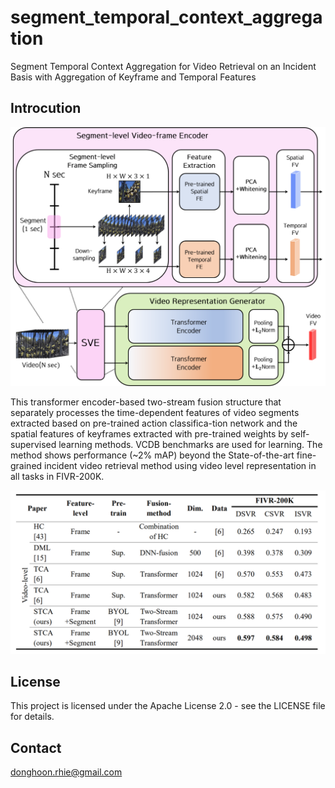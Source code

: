 # segment_temporal_context_aggregation
Segment Temporal Context Aggregation for Video Retrieval on an Incident Basis with Aggregation of Keyframe and Temporal Features

## Introcution

<img width="640" src="overview.png">

This transformer encoder-based two-stream fusion structure that separately processes the time-dependent features of video segments extracted based on pre-trained action classifica-tion network and the spatial features of keyframes extracted with pre-trained weights by self-supervised learning methods. VCDB benchmarks are used for learning. The method shows performance (~2% mAP) beyond the State-of-the-art fine-grained incident video retrieval method using video level representation in all tasks in FIVR-200K.

<img width="640" src="table.png">


## License
This project is licensed under the Apache License 2.0 - see the LICENSE file for details.

## Contact
donghoon.rhie@gmail.com
